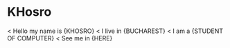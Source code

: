 # KHosro
< Hello my name is {KHOSRO} 
< I live in {BUCHAREST}
< I am a {STUDENT OF COMPUTER}
< See me in {HERE}
